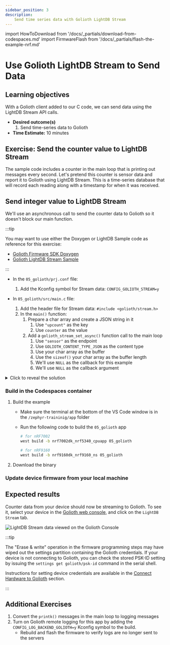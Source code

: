 ```yaml
---
sidebar_position: 3
description:
    Send time series data with Golioth LightDB Stream
---
```


import HowToDownload from '/docs/\_partials/download-from-codespaces.md'
import FirmwareFlash from '/docs/\_partials/flash-the-example-nrf.md'

# Use Golioth LightDB Stream to Send Data

## Learning objectives

With a Golioth client added to our C code, we can send data using the LightDB
Stream API calls.

* **Desired outcome(s)**
  1. Send time-series data to Golioth
* **Time Estimate:** 10 minutes

## Exercise: Send the counter value to LightDB Stream

The sample code includes a counter in the main loop that is printing out
messages every second. Let's pretend this counter is sensor data and report it
to Golioth using LightDB Stream. This is a time-series database that will record
each reading along with a timestamp for when it was received.

## Send integer value to LightDB Stream

We'll use an asynchronous call to send the counter data to Golioth so it doesn't
block our main function.

:::tip

You may want to use either the Doxygen or LightDB Sample code as reference for
this exercise:

* [Golioth Firmware SDK
  Doxygen](https://firmware-sdk-docs.golioth.io/group__golioth__stream.html)
* [Golioth LightDB Stream
  Sample](https://github.com/golioth/golioth-firmware-sdk/tree/main/examples/zephyr/lightdb_stream)

:::

* In the `05_golioth/prj.conf` file:

    1. Add the Kconfig symbol for Stream data: `CONFIG_GOLIOTH_STREAM=y`

* In `05_golioth/src/main.c` file:

    1. Add the header file for Stream data: `#include <golioth/stream.h>`
    2. In the `main()` function:
        1. Prepare a char array and create a JSON string in it
            1. Use `"upcount"` as the key
            2. Use `counter` as the value
        2. Add a `golioth_stream_set_async()` function call to the main loop
            1. Use `"sensor"` as the endpoint
            2. Use `GOLIOTH_CONTENT_TYPE_JSON` as the content type
            3. Use your char array as the buffer
            4. Use the `sizeof()` your char array as the buffer length
            5. We'll use `NULL` as the callback for this example
            6. We'll use `NULL` as the callback argument

<details>
    <summary>Click to reveal the solution</summary>

Excerpts from `main.c`:

```c
// highlight-next-line
#include <golioth/stream.h>
```

```c
	int counter = 0;

	while (1) {
		printk("This is the main loop: %d\n", counter);

        // highlight-start
		char sbuf[32];
		snprintk(sbuf, sizeof(sbuf), "{\"upcount\":%d}", counter);

		golioth_stream_set_async(client,
					 "sensor",
					 GOLIOTH_CONTENT_TYPE_JSON,
					 sbuf,
					 sizeof(sbuf),
					 NULL,
					 NULL);
        // highlight-end

		++counter;
		k_msleep(SLEEP_TIME_MS);
	}
```

:::tip

This code ignores some best practices in favor of reduced complexity. When using
this function call in production, we recommend the following:

* Check the `int` returned by all Golioth function calls for a non-zero error
  number
* Use a callback function to handle errors and timeouts

Both of these are demonstrated in the [Golioth LightDB Stream
Sample](https://github.com/golioth/golioth-zephyr-sdk/blob/main/samples/lightdb_stream/src/main.c)

:::

</details>

### Build in the Codespaces container

1. Build the example

    * Make sure the terminal at the bottom of the VS Code window is in the
      `/zephyr-traininig/app` folder
    * Run the following code to build the `05_golioth` app

        ```bash
        # for nRF7002
        west build -b nrf7002dk_nrf5340_cpuapp 05_golioth

        # for nRF9160
        west build -b nrf9160dk_nrf9160_ns 05_golioth
        ```

2. Download the binary

    <HowToDownload/>

### Update device firmware from your local machine

<FirmwareFlash/>

## Expected results

Counter data from your device should now be streaming to Golioth. To see it,
select your device in the [Golioth web console](https://console.golioth.io), and
click on the `LightDB Stream` tab.

![LightDB Stream data viewed on the Golioth
Console](./assets/lightdb-stream-counter.png)

:::tip

The "Erase & write" operation in the firmware programming steps may have wiped
out the settings partition containing the Golioth credentials. If your device is
not connecting to Golioth, you can check the stored PSK-ID setting by issuing
the `settings get golioth/psk-id` command in the serial shell.

Instructions for setting device credentials are available in the [Connect
Hardware to Golioth](/docs/golioth-exploration/golioth-intro/hardware-setup)
section.

:::

## Additional Exercises

1. Convert the `printk()` messages in the main loop to logging messages
2. Turn on Golioth remote logging for this app by adding the
   `CONFIG_LOG_BACKEND_GOLIOTH=y` Kconfig symbol to the build.
    * Rebuild and flash the firmware to verify logs are no longer sent to the
      servers

